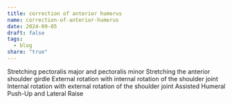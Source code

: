 ```yaml
---
title: correction of anterior humerus
name: correction-of-anterior-humerus
date: 2024-09-05
draft: false
tags:
  - blog
share: "true"
---
```


Stretching pectoralis major and pectoralis minor
Stretching the anterior shoulder girdle
External rotation with internal rotation of the shoulder joint
Internal rotation with external rotation of the shoulder joint
Assisted Humeral Push-Up and Lateral Raise
